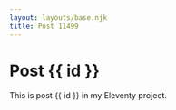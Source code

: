 ```yaml
---
layout: layouts/base.njk
title: Post 11499
---
```


# Post {{ id }}

This is post {{ id }} in my Eleventy project.
